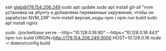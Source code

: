 ssh gleb@178.154.206.249
sudo apt update
sudo apt install git-all
"nvm установка на убунту и добавляем переменные окружения, чтобы он заработал NVM_DIR"
nvm install версия_ноды
npm i
npm run build
sudo apt install nginx

sudo ./pocketbase serve --http="10.128.0.16:80" --https="10.128.0.16:443"
npm run build
ORIGIN=http://178.154.206.249:3000 HOST=10.128.0.16 node -r dotenv/config build
